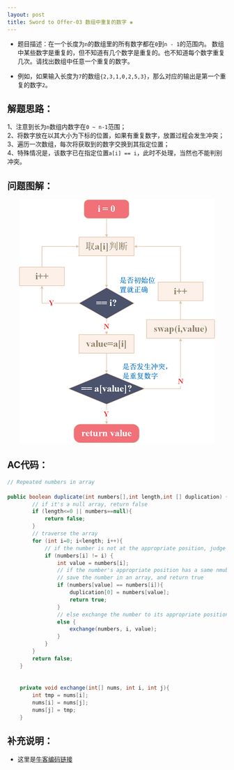 ```yaml
---
layout: post
title: Sword to Offer-03 数组中重复的数字 ❀
---
```


* 题目描述：在一个长度为`n`的数组里的所有数字都在`0`到`n - 1`的范围内。 数组中某些数字是重复的，但不知道有几个数字是重复的。也不知道每个数字重复几次。请找出数组中任意一个重复的数字。   

* 例如，如果输入长度为`7`的数组`{2,3,1,0,2,5,3}`，那么对应的输出是第一个重复的数字`2`。

## 解题思路：

1、注意到长为`n`数组内数字在`0 ~ n-1`范围；  
2、将数字放在以其大小为下标的位置，如果有重复数字，放置过程会发生冲突；  
3、遍历一次数组，每次将获取到的数字交换到其指定位置；  
4、特殊情况是，该数字已在指定位置`a[i] == i`，此时不处理，当然也不能判别冲突。

## 问题图解：

<center>
    <img src="/assets/img/blog/sword-offer-03.png">
</center>

## AC代码：

```java
// Repeated numbers in array

public boolean duplicate(int numbers[],int length,int [] duplication) {
        // if it's a null array, return false
        if (length<=0 || numbers==null){
            return false;
        }
        // traverse the array
        for (int i=0; i<length; i++){
            // if the number is not at the appropriate position, judge
            if (numbers[i] != i) {
                int value = numbers[i];
                // if the number's appropriate position has a same nmuber
                // save the number in an array, and return true
                if (numbers[value] == numbers[i]){
                    duplication[0] = numbers[value];
                    return true;
                }
                // else exchange the number to its appropriate position
                else {
                    exchange(numbers, i, value);
                }
            }
        }
        return false;
    }
    
    
    private void exchange(int[] nums, int i, int j){
        int tmp = nums[i];
        nums[i] = nums[j];
        nums[j] = tmp;
    }

```
## 补充说明：

* 这里是[牛客编码链接](https://www.nowcoder.com/practice/623a5ac0ea5b4e5f95552655361ae0a8?tpId=13&tqId=11203&rp=4&ru=%2Fta%2Fcoding-interviews&qru=%2Fta%2Fcoding-interviews%2Fquestion-ranking&tPage=3)

